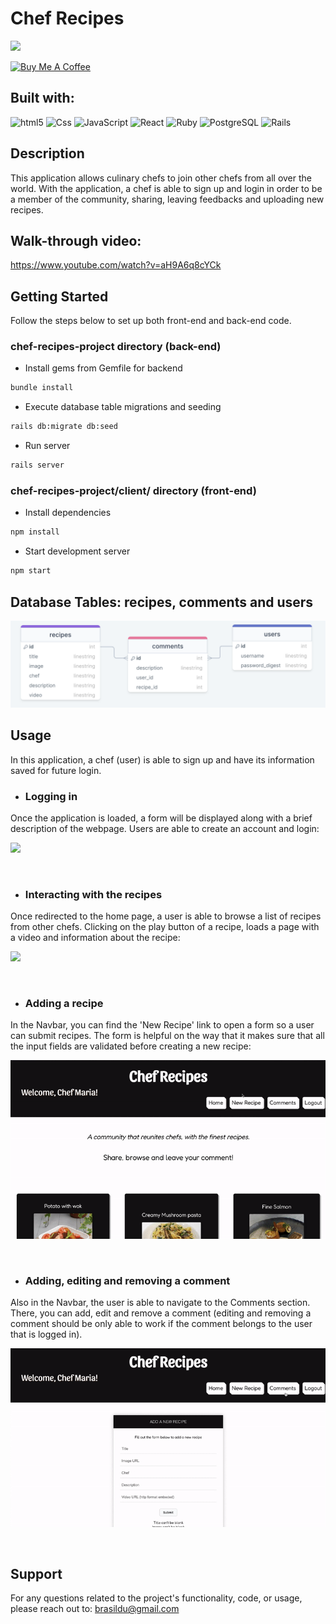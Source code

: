 # Chef Recipes

![](https://visitor-badge.glitch.me/badge?page_id=puneethreddyhc.onlineadv)

<a href="https://www.buymeacoffee.com/brasildu" target="_blank"><img src="https://cdn.buymeacoffee.com/buttons/v2/default-yellow.png" alt="Buy Me A Coffee" width="195" height="55"></a>

## Built with:
<img alt="html5" src="https://img.shields.io/badge/HTML5-E34F26?style=for-the-badge&logo=html5&logoColor=white" /> <img alt="Css" src="https://img.shields.io/badge/CSS-239120?&style=for-the-badge&logo=css3&logoColor=white" /> <img alt="JavaScript" src="https://img.shields.io/badge/JavaScript-323330?style=for-the-badge&logo=javascript&logoColor=F7DF1E" /> <img alt="React" src="https://img.shields.io/badge/React-20232A?style=for-the-badge&logo=react&logoColor=61DAFB" /> <img alt="Ruby" src="https://img.shields.io/badge/Ruby-CC342D?style=for-the-badge&logo=ruby&logoColor=white" /> <img alt="PostgreSQL" src="https://img.shields.io/badge/PostgreSQL-316192?style=for-the-badge&logo=postgresql&logoColor=white" /> <img alt="Rails" src="https://img.shields.io/badge/Ruby_on_Rails-CC0000?style=for-the-badge&logo=ruby-on-rails&logoColor=white" />  

## Description
This application allows culinary chefs to join other chefs from all over the world. With the application, a chef is able to sign up and login in order to be a member of the community, sharing, leaving feedbacks and uploading new recipes.  

## Walk-through video:
https://www.youtube.com/watch?v=aH9A6q8cYCk  


## Getting Started
Follow the steps below to set up both front-end and back-end code.

### chef-recipes-project directory (back-end)

- Install gems from Gemfile for backend

 ```bash
bundle install
  ```

- Execute database table migrations and seeding

 ```bash
 rails db:migrate db:seed
  ```
  
- Run server

 ```bash
rails server
  ```

### chef-recipes-project/client/ directory (front-end)

- Install dependencies  

 ```bash
npm install
  ```
  
- Start development server
  
 ```bash
npm start
  ```


## Database Tables: recipes, comments and users
<img alt="db tables" src="./gifs-images/db-tables.png"/>


## Usage

In this application, a chef (user) is able to sign up and have its information saved for future login.

* ### Logging in
Once the application is loaded, a form will be displayed along with a brief description of the webpage. Users are able to create an account and login:

![](./gifs-images/logging-in.gif)

<br/>

* ### Interacting with the recipes
Once redirected to the home page, a user is able to browse a list of recipes from other chefs. Clicking on the play button of a recipe, loads a page with a video and information about the recipe:

![](./gifs-images/recipes-list.gif)

<br/>

* ### Adding a recipe
In the Navbar, you can find the 'New Recipe' link to open a form so a user can submit recipes. The form is helpful on the way that it makes sure that all the input fields are validated before creating a new recipe:

![](./gifs-images/new-recipe.gif)

<br/>

* ### Adding, editing and removing a comment
Also in the Navbar, the user is able to navigate to the Comments section. There, you can add, edit and remove a comment (editing and removing a comment should be only able to work if the comment belongs to the user that is logged in).

![](./gifs-images/new-comment.gif)

<br/>

## Support
For any questions related to the project's functionality, code, or usage, please reach out to:
brasildu@gmail.com


